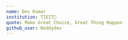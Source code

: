 ```yaml
---
name: Dev Kumar
institution: TIEIT🚩
quote: Make Great Choice, Great Thing Happen
github_user: Noddydev
---
```

